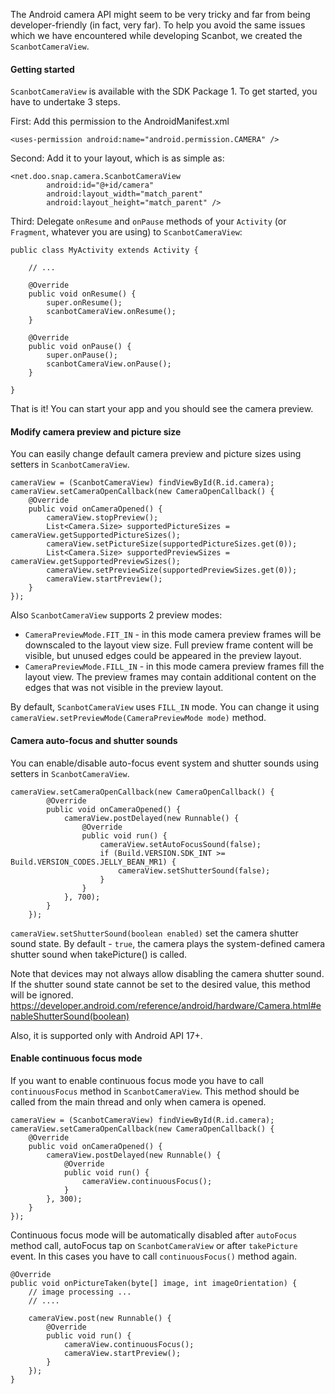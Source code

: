 The Android camera API might seem to be very tricky and far from being developer-friendly (in fact, very far). To help you avoid the same issues which we have encountered while developing Scanbot, we created the `ScanbotCameraView`.

#### Getting started

`ScanbotCameraView` is available with the SDK Package 1. To get started, you have to undertake 3 steps.

First: Add this permission to the AndroidManifest.xml

    <uses-permission android:name="android.permission.CAMERA" />

Second: Add it to your layout, which is as simple as:

    <net.doo.snap.camera.ScanbotCameraView
            android:id="@+id/camera"
            android:layout_width="match_parent"
            android:layout_height="match_parent" />

Third: Delegate `onResume` and `onPause` methods of your `Activity` (or `Fragment`, whatever you are using) to `ScanbotCameraView`:

    public class MyActivity extends Activity {

        // ...

        @Override
        public void onResume() {
            super.onResume();
            scanbotCameraView.onResume();
        }

        @Override
        public void onPause() {
            super.onPause();
            scanbotCameraView.onPause();
        }

    }

That is it! You can start your app and you should see the camera preview.

#### Modify camera preview and picture size

You can easily change default camera preview and picture sizes using setters in `ScanbotCameraView`.

    cameraView = (ScanbotCameraView) findViewById(R.id.camera);
    cameraView.setCameraOpenCallback(new CameraOpenCallback() {
        @Override
        public void onCameraOpened() {
            cameraView.stopPreview();
            List<Camera.Size> supportedPictureSizes = cameraView.getSupportedPictureSizes();
            cameraView.setPictureSize(supportedPictureSizes.get(0));
            List<Camera.Size> supportedPreviewSizes = cameraView.getSupportedPreviewSizes();
            cameraView.setPreviewSize(supportedPreviewSizes.get(0));
            cameraView.startPreview();
        }
    });

Also `ScanbotCameraView` supports 2 preview modes:
* `CameraPreviewMode.FIT_IN` - in this mode camera preview frames will be downscaled to the layout view size. Full preview frame content will be visible, but unused edges could be appeared in the preview layout.
* `CameraPreviewMode.FILL_IN` - in this mode camera preview frames fill the layout view. The preview frames may contain additional content on the edges that was not visible in the preview layout.

By default, `ScanbotCameraView` uses `FILL_IN` mode. You can change it using `cameraView.setPreviewMode(CameraPreviewMode mode)` method.

#### Camera auto-focus and shutter sounds

You can enable/disable auto-focus event system and shutter sounds using setters in `ScanbotCameraView`.

    cameraView.setCameraOpenCallback(new CameraOpenCallback() {
            @Override
            public void onCameraOpened() {
                cameraView.postDelayed(new Runnable() {
                    @Override
                    public void run() {
                        cameraView.setAutoFocusSound(false);
                        if (Build.VERSION.SDK_INT >= Build.VERSION_CODES.JELLY_BEAN_MR1) {
                            cameraView.setShutterSound(false);
                        }
                    }
                }, 700);
            }
        });
    
`cameraView.setShutterSound(boolean enabled)` set the camera shutter sound state. By default - `true`, the camera plays the system-defined camera shutter sound when takePicture() is called.

Note that devices may not always allow disabling the camera shutter sound. If the shutter sound state cannot be set to the desired value, this method will be ignored.
https://developer.android.com/reference/android/hardware/Camera.html#enableShutterSound(boolean)

Also, it is supported only with Android API 17+. 

#### Enable continuous focus mode

If you want to enable continuous focus mode you have to call `continuousFocus` method in `ScanbotCameraView`.
This method should be called from the main thread and only when camera is opened.

    cameraView = (ScanbotCameraView) findViewById(R.id.camera);
    cameraView.setCameraOpenCallback(new CameraOpenCallback() {
        @Override
        public void onCameraOpened() {
            cameraView.postDelayed(new Runnable() {
                @Override
                public void run() {
                    cameraView.continuousFocus();
                }
            }, 300);
        }
    });

Continuous focus mode will be automatically disabled after `autoFocus` method call, autoFocus tap on `ScanbotCameraView` or after `takePicture` event. In this cases you have to call `continuousFocus()` method again.

    @Override
    public void onPictureTaken(byte[] image, int imageOrientation) {
        // image processing ...
        // ....

        cameraView.post(new Runnable() {
            @Override
            public void run() {
                cameraView.continuousFocus();
                cameraView.startPreview();
            }
        });
    }